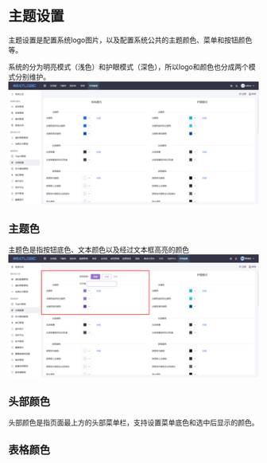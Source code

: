 # 主题设置
主题设置是配置系统logo图片，以及配置系统公共的主题颜色、菜单和按钮颜色等。

系统的分为明亮模式（浅色）和护眼模式（深色），所以logo和颜色也分成两个模式分别维护。
![](README_IMAGES/themes/themes.png)

## 主题色
主题色是指按钮底色、文本颜色以及经过文本框高亮的颜色
![](README_IMAGES/themes/theme_color.png)

## 头部颜色
头部颜色是指页面最上方的头部菜单栏，支持设置菜单底色和选中后显示的颜色。

## 表格颜色

